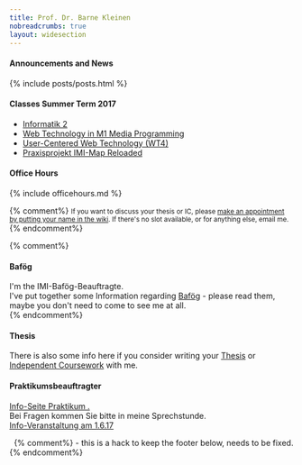 ```yaml
---
title: Prof. Dr. Barne Kleinen
nobreadcrumbs: true
layout: widesection
---
```



<div class = "above">
<h4>Announcements and News</h4>
{% include posts/posts.html %}
</div>

<div class = "box">
<h4>Classes Summer Term 2017</h4>
<ul>
  <li><a href="{{ site.baseurl }}/ss2017/info2">Informatik 2</a></li>
  <li><a href="{{ site.baseurl }}/ss2017/media-programming-rails">Web Technology in M1 Media Programming</a></li>
  <li><a href="{{ site.baseurl }}/ss2017/user-centered-web-technology">User-Centered Web Technology (WT4)</a></li>
  <li><a href="{{ site.baseurl }}/ss2017/project/">Praxisprojekt IMI-Map Reloaded</a></li>
</ul>
</div>

<div class = "box">
<h4>Office Hours</h4>
  {% include officehours.md %}

{% comment%}
<small>
If you want to discuss your thesis or IC, please <a href="https://github.com/bkleinen/bkleinen.github.io/wiki">make an appointment by putting your name in the wiki</a>. If there's no slot available, or for anything else, email me.
</small>
{% endcomment%}

</div>
{% comment%}
<div class = "box">
<h4>Baf&ouml;g</h4>
I'm the IMI-Baf&ouml;g-Beauftragte.<br/>
I've put together some Information regarding <a href="bafoeg/">Baf&ouml;g</a> - please read them, maybe you don't need to come to see me at all.
</div>
{% endcomment%}
<div class = "box">
<h4>Thesis</h4>
<p>There is also some info here if you consider writing your <a href="thesis/">Thesis</a> or <a href="thesis/independent_coursework">Independent Coursework</a> with me.</p>
</div>  

<div class = "box">
<h4>Praktikumsbeauftragter</h4>

<a href="praktikum/">Info-Seite Praktikum .</a><br />
Bei Fragen kommen Sie bitte in meine Sprechstunde.<br />
<a href="{{ site.baseurl }}/news/infoveranstaltung-praktikum/">Info-Veranstaltung am 1.6.17</a>
</div>
<div class = "below">
&nbsp;
{% comment%}
- this is a hack to keep the footer below, needs to be fixed.
{% endcomment%}
</div>
